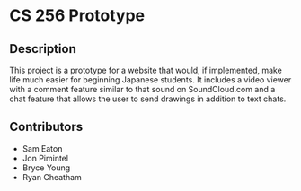 # CS 256 Prototype

## Description
This project is a prototype for a website that would, if implemented, make life
much easier for beginning Japanese students. It includes a video viewer with a
comment feature similar to that sound on SoundCloud.com and a chat feature that
allows the user to send drawings in addition to text chats.

## Contributors
- Sam Eaton
- Jon Pimintel
- Bryce Young
- Ryan Cheatham